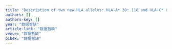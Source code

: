 ```yaml
---
title: "Description of two new HLA alleles: HLA-A* 30: 118 and HLA-C* 03: 02: 17."
authors: []
authors-key: []
year: "数据暂缺"
article-link: "数据暂缺"
venue: "数据暂缺"
bibex: "数据暂缺"
---
```

